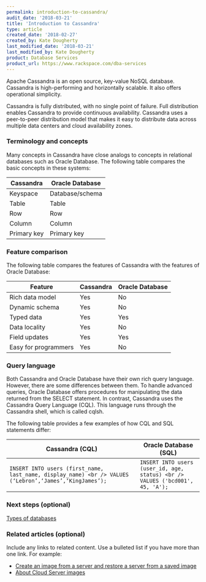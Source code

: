 ```yaml
---
permalink: introduction-to-cassandra/
audit_date: '2018-03-21'
title: 'Introduction to Cassandra'
type: article
created_date: '2018-02-27'
created_by: Kate Dougherty
last_modified_date: '2018-03-21'
last_modified_by: Kate Dougherty
product: Database Services
product_url: https://www.rackspace.com/dba-services
---
```


Apache Cassandra is an open source, key-value NoSQL database. Cassandra is high-performing and horizontally scalable. It also offers operational simplicity.

Cassandra is fully distributed, with no single point of failure. Full distribution enables Cassandra to provide continuous availability. Cassandra uses a peer-to-peer distribution model that makes it easy to distribute data across multiple data centers and cloud availability zones.

### Terminology and concepts

Many concepts in Cassandra have close analogs to concepts in relational databases such as Oracle Database. The following table compares the basic concepts in these systems:

| Cassandra   | Oracle Database |
| ----------- | --------------- |
| Keyspace    | Database/schema |
| Table       | Table           |
| Row         | Row             |
| Column      | Column          |
| Primary key | Primary key     |

### Feature comparison

The following table compares the features of Cassandra with the features of Oracle Database:

| Feature              | Cassandra | Oracle Database |
| -------------------- | --------- | --------------- |
| Rich data model      | Yes       | No              |
| Dynamic schema       | Yes       | No              |
| Typed data           | Yes       | Yes             |
| Data locality        | Yes       | No              |
| Field updates        | Yes       | Yes             |
| Easy for programmers | Yes       | No              |

### Query language

Both Cassandra and Oracle Database have their own rich query language. However, there are some differences between them. To handle advanced queries, Oracle Database offers procedures for manipulating the data returned from the SELECT statement. In contrast, Cassandra uses the Cassandra Query Language (CQL). This language runs through the Cassandra shell, which is called cqlsh.

The following table provides a few examples of how CQL and SQL statements differ:

| Cassandra (CQL)                                                                                 | Oracle Database (SQL)                                                 |
|-------------------------------------------------------------------------------------------------|-----------------------------------------------------------------------|
| `INSERT INTO users (first_name, last_name, display_name) <br /> VALUES (‘Lebron’,‘James’,‘KingJames’);` | `INSERT INTO users (user_id, age, status) <br /> VALUES ('bcd001', 45, 'A');` |

### Next steps (optional)

[Types of databases](#)

### Related articles (optional)

Include any links to related content. Use a bulleted list if you have more than one link. For example:

- [Create an image from a server and restore a server from a saved image](/how-to/create-an-image-from-a-server-and-restore-a-server-from-a-saved-image)
- [About Cloud Server images](/how-to/about-cloud-server-images)
